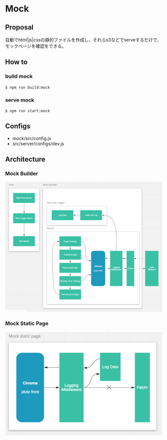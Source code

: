 # Mock
## Proposal

自動でhtml|js|cssの静的ファイルを作成し、それらs3などでserveするだけで、モックページを確認をできる。

## How to
### build mock
```
$ npm run build:mock
```

### serve mock
```
$ npm run start:mock
```

## Configs
- mock/src/config.js
- src/server/configs/dev.js


## Architecture
### Mock Builder
![mock builder](./mockbuilder.png)

### Mock Static Page
![mock static page](./mockstaticpage.png)